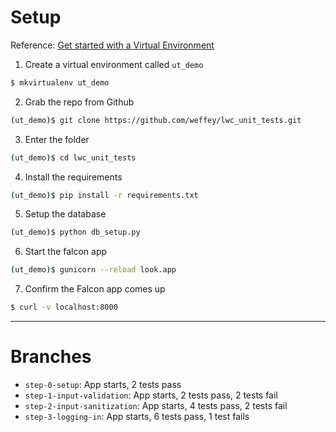 # Setup

Reference: [Get started with a Virtual Environment](https://virtualenvwrapper.readthedocs.io/en/latest/)

1. Create a virtual environment called `ut_demo`
```bash
$ mkvirtualenv ut_demo
```

2. Grab the repo from Github
```bash
(ut_demo)$ git clone https://github.com/weffey/lwc_unit_tests.git
```

3. Enter the folder
```bash
(ut_demo)$ cd lwc_unit_tests
```

4. Install the requirements
```bash
(ut_demo)$ pip install -r requirements.txt
```

5. Setup the database
```bash
(ut_demo)$ python db_setup.py
```

6. Start the falcon app
```bash
(ut_demo)$ gunicorn --reload look.app
```

7. Confirm the Falcon app comes up
```bash
$ curl -v localhost:8000
```

-----

# Branches

- `step-0-setup`: App starts, 2 tests pass
- `step-1-input-validation`: App starts, 2 tests pass, 2 tests fail
- `step-2-input-sanitization`: App starts, 4 tests pass, 2 tests fail
- `step-3-logging-in`: App starts, 6 tests pass, 1 test fails